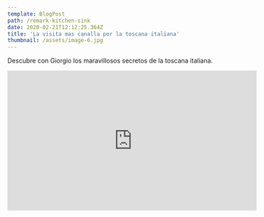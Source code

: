 ```yaml
---
template: BlogPost
path: /remark-kitchen-sink
date: 2020-02-21T12:12:25.364Z
title: 'La visita mas canalla por la toscana italiana'
thumbnail: /assets/image-6.jpg
---
```


Descubre con Giorgio los maravillosos secretos de la toscana italiana.


<iframe width="560" height="315" src="https://www.youtube.com/watch?v=sQqin-IhkUk" frameborder="0" allow="accelerometer; autoplay; encrypted-media; gyroscope; picture-in-picture" allowfullscreen></iframe>